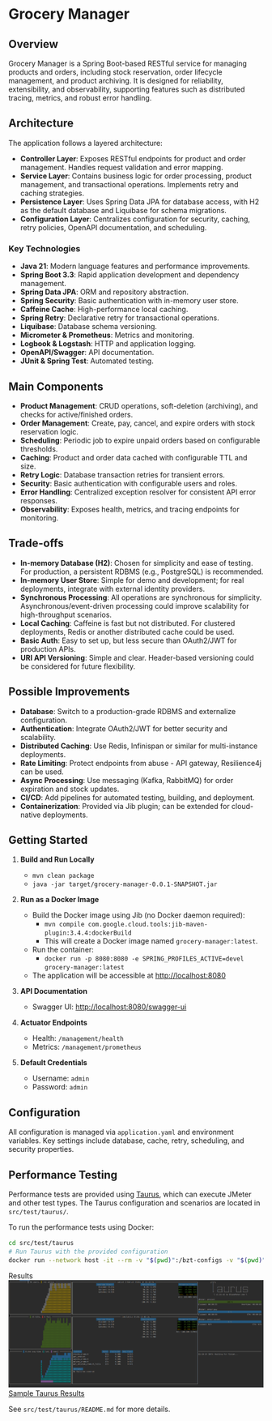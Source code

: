 # Grocery Manager

## Overview

Grocery Manager is a Spring Boot-based RESTful service for managing products and orders, including stock reservation, order lifecycle management, and product archiving. It is designed for reliability, extensibility, and observability, supporting features such as distributed tracing, metrics, and robust error handling.

## Architecture

The application follows a layered architecture:

- **Controller Layer**: Exposes RESTful endpoints for product and order management. Handles request validation and error mapping.
- **Service Layer**: Contains business logic for order processing, product management, and transactional operations. Implements retry and caching strategies.
- **Persistence Layer**: Uses Spring Data JPA for database access, with H2 as the default database and Liquibase for schema migrations.
- **Configuration Layer**: Centralizes configuration for security, caching, retry policies, OpenAPI documentation, and scheduling.

### Key Technologies
- **Java 21**: Modern language features and performance improvements.
- **Spring Boot 3.3**: Rapid application development and dependency management.
- **Spring Data JPA**: ORM and repository abstraction.
- **Spring Security**: Basic authentication with in-memory user store.
- **Caffeine Cache**: High-performance local caching.
- **Spring Retry**: Declarative retry for transactional operations.
- **Liquibase**: Database schema versioning.
- **Micrometer & Prometheus**: Metrics and monitoring.
- **Logbook & Logstash**: HTTP and application logging.
- **OpenAPI/Swagger**: API documentation.
- **JUnit & Spring Test**: Automated testing.

## Main Components

- **Product Management**: CRUD operations, soft-deletion (archiving), and checks for active/finished orders.
- **Order Management**: Create, pay, cancel, and expire orders with stock reservation logic.
- **Scheduling**: Periodic job to expire unpaid orders based on configurable thresholds.
- **Caching**: Product and order data cached with configurable TTL and size.
- **Retry Logic**: Database transaction retries for transient errors.
- **Security**: Basic authentication with configurable users and roles.
- **Error Handling**: Centralized exception resolver for consistent API error responses.
- **Observability**: Exposes health, metrics, and tracing endpoints for monitoring.

## Trade-offs

- **In-memory Database (H2)**: Chosen for simplicity and ease of testing. For production, a persistent RDBMS (e.g., PostgreSQL) is recommended.
- **In-memory User Store**: Simple for demo and development; for real deployments, integrate with external identity providers.
- **Synchronous Processing**: All operations are synchronous for simplicity. Asynchronous/event-driven processing could improve scalability for high-throughput scenarios.
- **Local Caching**: Caffeine is fast but not distributed. For clustered deployments, Redis or another distributed cache could be used.
- **Basic Auth**: Easy to set up, but less secure than OAuth2/JWT for production APIs.
- **URI API Versioning**: Simple and clear. Header-based versioning could be considered for future flexibility.

## Possible Improvements

- **Database**: Switch to a production-grade RDBMS and externalize configuration.
- **Authentication**: Integrate OAuth2/JWT for better security and scalability.
- **Distributed Caching**: Use Redis, Infinispan or similar for multi-instance deployments.
- **Rate Limiting**: Protect endpoints from abuse - API gateway, Resilience4j can be used.
- **Async Processing**: Use messaging (Kafka, RabbitMQ) for order expiration and stock updates.
- **CI/CD**: Add pipelines for automated testing, building, and deployment.
- **Containerization**: Provided via Jib plugin; can be extended for cloud-native deployments.

## Getting Started

1. **Build and Run Locally**
   - `mvn clean package`
   - `java -jar target/grocery-manager-0.0.1-SNAPSHOT.jar`

2. **Run as a Docker Image**
   - Build the Docker image using Jib (no Docker daemon required):
     - `mvn compile com.google.cloud.tools:jib-maven-plugin:3.4.4:dockerBuild`
     - This will create a Docker image named `grocery-manager:latest`.
   - Run the container:
     - `docker run -p 8080:8080 -e SPRING_PROFILES_ACTIVE=devel grocery-manager:latest`
   - The application will be accessible at [http://localhost:8080](http://localhost:8080)

3. **API Documentation**
   - Swagger UI: [http://localhost:8080/swagger-ui](http://localhost:8080/swagger-ui)

4. **Actuator Endpoints**
   - Health: `/management/health`
   - Metrics: `/management/prometheus`

5. **Default Credentials**
   - Username: `admin`
   - Password: `admin`

## Configuration

All configuration is managed via `application.yaml` and environment variables. Key settings include database, cache, retry, scheduling, and security properties.

## Performance Testing

Performance tests are provided using [Taurus](https://gettaurus.org/), which can execute JMeter and other test types. The Taurus configuration and scenarios are located in `src/test/taurus/`.

To run the performance tests using Docker:

```bash
cd src/test/taurus
# Run Taurus with the provided configuration
docker run --network host -it --rm -v "$(pwd)":/bzt-configs -v "$(pwd)"/artifacts:/tmp/artifacts blazemeter/taurus -sequential simple.yaml
```

Results
![Taurus running tests](docs/images/taurus_test_run.png)
[Sample Taurus Results](docs/sample-taurus-results.txt)

See `src/test/taurus/README.md` for more details.

